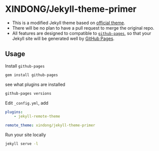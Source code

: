 # XINDONG/Jekyll-theme-primer

- This is a modified Jekyll theme based on [official theme](https://github.com/pages-themes/primer).
- There will be no plan to have a pull request to merge the original repo.
- All features are designed to compatible to [`github-pages`](https://github.com/github/pages-gem), so that your Jekyll site will be generated well by [GitHub Pages](https://pages.github.com/).

## Usage

Install `github-pages`

```sh
gem install github-pages
```

see what plugins are installed

```sh
github-pages versions
```

Edit `_config.yml`, add

```yml
plugins:
    - jekyll-remote-theme

remote_theme: xindong/jekyll-theme-primer
```

Run your site locally

```sh
jekyll serve -l
```
